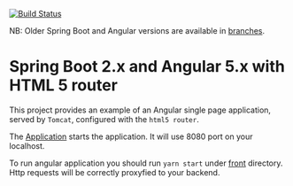 [![Build Status](https://travis-ci.org/mpalourdio/SpringBootAngularHTML5.svg?branch=master)](https://travis-ci.org/mpalourdio/SpringBootAngularHTML5)

NB: Older Spring Boot and Angular versions are available in [branches](https://github.com/mpalourdio/SpringBootAngularHTML5/branches).

Spring Boot 2.x and Angular 5.x with HTML 5 router
====================================================

This project provides an example of an Angular single page application, served by ``Tomcat``,
configured with the ``html5 router``.

The [Application](src/main/java/com/bilalismail/config/Application.java) starts the application. It will use 8080 port on your localhost.

To run angular application you should run ``yarn start`` under [front](front) directory. Http requests will be correctly proxyfied to your backend. 